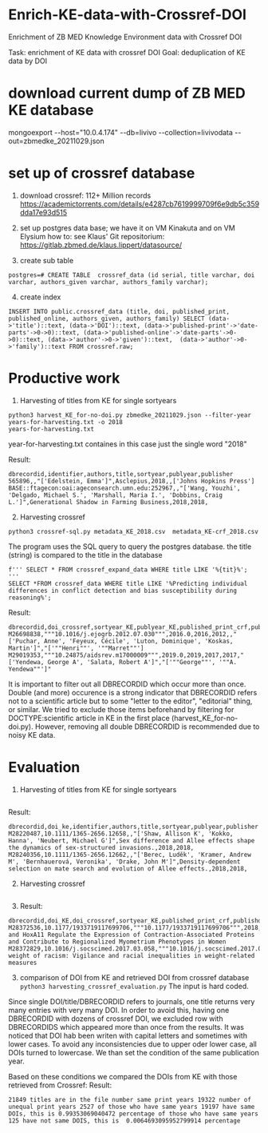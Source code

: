 # Enrich-KE-data-with-Crossref-DOI
Enrichment of ZB MED Knowledge Environment data with Crossref DOI

Task: enrichment of KE data with crossref DOI
Goal: deduplication of KE data by DOI

# download current dump of ZB MED KE database
 mongoexport --host="10.0.4.174" --db=livivo --collection=livivodata --out=zbmedke_20211029.json

# set up of crossref database
1. download crossref: 112+ Million records https://academictorrents.com/details/e4287cb7619999709f6e9db5c359dda17e93d515
2. set up postgres data base; we have it on VM Kinakuta and on VM Elysium
how to: see Klaus' Git repositorium:
https://gitlab.zbmed.de/klaus.lippert/datasource/

3. create sub table
```
postgres=# CREATE TABLE  crossref_data (id serial, title varchar, doi varchar, authors_given varchar, authors_family varchar);
``` 

4. create index 
```
INSERT INTO public.crossref_data (title, doi, published_print, published_online, authors_given, authors_family) SELECT (data->'title')::text, (data->'DOI')::text, (data->'published-print'->'date-parts'->0->0)::text, (data->'published-online'->'date-parts'->0->0)::text, (data->'author'->0->'given')::text,  (data->'author'->0->'family')::text FROM crossref.raw; 
```

# Productive work
1. Harvesting of titles from KE for single sortyears
```
python3 harvest_KE_for-no-doi.py zbmedke_20211029.json --filter-year years-for-harvesting.txt -o 2018
years-for-harvesting.txt 
```
year-for-harvesting.txt containes in this case just the single word "2018"

Result:
```
dbrecordid,identifier,authors,title,sortyear,publyear,publisher
565896,,"['Edelstein, Emma']",Asclepius,2018,,['Johns Hopkins Press']
BASE::ftagecon:oai:ageconsearch.umn.edu:252967,,"['Wang, Youzhi', 'Delgado, Michael S.', 'Marshall, Maria I.', 'Dobbins, Craig L.']",Generational Shadow in Farming Business,2018,2018,
```

2. Harvesting crossref 
```
python3 crossref-sql.py metadata_KE_2018.csv  metadata_KE-crf_2018.csv  
``` 
The program uses the SQL query to query the postgres database. the title (string) is compared to the title in the database
```
f''' SELECT * FROM crossref_expand_data WHERE title LIKE '%{tit}%'; '''
SELECT *FROM crossref_data WHERE title LIKE '%Predicting individual differences in conflict detection and bias susceptibility during reasoning%'; 
```
Result:
```
dbrecordid,doi_crossref,sortyear_KE,publyear_KE,published_print_crf,publishd_online_crf,authors_KE,authors_crossref
M26698838,"""10.1016/j.ejogrb.2012.07.030""",2016.0,2016,2012,,"['Puchar, Anne', 'Feyeux, Cécile', 'Luton, Dominique', 'Koskas, Martin']","['""Henri""', '""Marret""']
M29019353,"""10.24875/aidsrev.m17000009""",2019.0,2019,2017,2017,"['Yendewa, George A', 'Salata, Robert A']","['""George""', '""A. Yendewa""']"
``` 
It is important to filter out all DBRECORDID which occur more than once. Double (and more) occurence is a strong indicator 
that  DBRECORDID refers not to a scientific article but to some "letter to the editor", "editorial" thing, or similar.
We tried to exclude those items beforehand by filtering for DOCTYPE:scientific article in KE in the first place (harvest_KE_for-no-doi.py). 
However, removing all double DBRECORDID is recommended due to noisy KE data. 



# Evaluation
1. Harvesting of titles from KE for single sortyears
```python3 harvest_KE_for-evaluation.py zbmedke_20211029.json --filter-year years-for-harvesting.txt -0 KE_2018-for-deduplication
```
Result:
```
dbrecordid,doi_ke,identifier,authors,title,sortyear,publyear,publisher
M28220487,10.1111/1365-2656.12658,,"['Shaw, Allison K', 'Kokko, Hanna', 'Neubert, Michael G']",Sex difference and Allee effects shape the dynamics of sex-structured invasions.,2018,2018,
M28240356,10.1111/1365-2656.12662,,"['Berec, Luděk', 'Kramer, Andrew M', 'Bernhauerová, Veronika', 'Drake, John M']",Density-dependent selection on mate search and evolution of Allee effects.,2018,2018,
```
2. Harvesting crossref 
```python3 crossref-sql.py metadata_KE_2018.csv  metadata_KE-crf_2018.csv
```
3. Result:
```
dbrecordid,doi_KE,doi_crossref,sortyear_KE,published_print_crf,publishd_online_crf,title
M28372536,10.1177/1933719117699706,"""10.1177/1933719117699706""",2018,2018,2017,HoxA10 and HoxA11 Regulate the Expression of Contraction-Associated Proteins and Contribute to Regionalized Myometrium Phenotypes in Women
M28372829,10.1016/j.socscimed.2017.03.058,"""10.1016/j.socscimed.2017.03.058""",2018,2018,,The weight of racism: Vigilance and racial inequalities in weight-related measures
```

3. comparison of DOI from KE and retrieved DOI from crossref database 
```python3 harvesting_crossref_evaluation.py``` 
The input is hard coded. 

Since single DOI/title/DBRECORDID refers to journals, one title returns very many entries with very many DOI. 
In order to avoid this, having one DBRECORDID with dozens of crossref DOI, we excluded row with DBRECORDIDS which appeared
more than once from the results. It was noticed that DOI hab been writen with capital letters and sometimes with lower 
cases. To avoid any inconsistencies due to upper oder lower case, all DOIs turned to lowercase. 
We than set the condition of the same publication year. 

Based on these conditions we compared the DOIs from KE with those retrieved from Crossref:
Result:

``
21849 titles are in the file
number same print years 19322
number of unequal print years 2527
of those who have same years 19197 have same DOIs, this is 0.99353069040472 percentage
of those who have same years 125 have not same DOIS, this is  0.0064693095952799914 percentage
``
